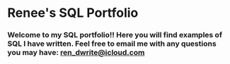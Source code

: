 # Renee's SQL Portfolio

### Welcome to my SQL portfolio!! Here you will find examples of SQL I have written. Feel free to email me with any questions you may have: ren_dwrite@icloud.com
